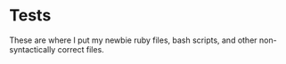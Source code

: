 # Tests
These are where I put my newbie ruby files, bash scripts, and other
non-syntactically correct files. 

